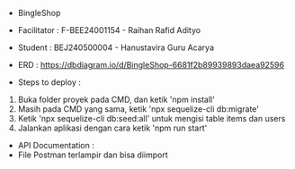- BingleShop

- Facilitator : F-BEE24001154 - Raihan Rafid Adityo
- Student : BEJ240500004 - Hanustavira Guru Acarya

- ERD : https://dbdiagram.io/d/BingleShop-6681f2b89939893daea92596

- Steps to deploy :
1. Buka folder proyek pada CMD, dan ketik 'npm install'
2. Masih pada CMD yang sama, ketik 'npx sequelize-cli db:migrate'
3. Ketik 'npx sequelize-cli db:seed:all' untuk mengisi table items dan users
4. Jalankan aplikasi dengan cara ketik 'npm run start'

- API Documentation :
- File Postman terlampir dan bisa diimport